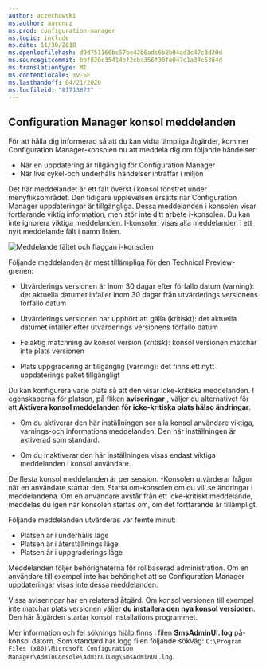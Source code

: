 ```yaml
---
author: aczechowski
ms.author: aaroncz
ms.prod: configuration-manager
ms.topic: include
ms.date: 11/30/2018
ms.openlocfilehash: d9d751166bc57be42b6adc6b2b04ad3c47c3d20d
ms.sourcegitcommit: bbf820c35414bf2cba356f30fe047c1a34c5384d
ms.translationtype: MT
ms.contentlocale: sv-SE
ms.lasthandoff: 04/21/2020
ms.locfileid: "81713872"
---
```

## <a name="configuration-manager-console-notifications"></a><a name="bkmk_notify"></a>Configuration Manager konsol meddelanden
<!--1318035-->
För att hålla dig informerad så att du kan vidta lämpliga åtgärder, kommer Configuration Manager-konsolen nu att meddela dig om följande händelser:
- När en uppdatering är tillgänglig för Configuration Manager
- När livs cykel-och underhålls händelser inträffar i miljön

Det här meddelandet är ett fält överst i konsol fönstret under menyfliksområdet. Den tidigare upplevelsen ersätts när Configuration Manager uppdateringar är tillgängliga. Dessa meddelanden i konsolen visar fortfarande viktig information, men stör inte ditt arbete i-konsolen. Du kan inte ignorera viktiga meddelanden. I-konsolen visas alla meddelanden i ett nytt meddelande fält i namn listen. 

![Meddelande fältet och flaggan i-konsolen](../../media/1318035-notify-eval-version-expired.png)

Följande meddelanden är mest tillämpliga för den Technical Preview-grenen:  

- Utvärderings versionen är inom 30 dagar efter förfallo datum (varning): det aktuella datumet infaller inom 30 dagar från utvärderings versionens förfallo datum  

- Utvärderings versionen har upphört att gälla (kritiskt): det aktuella datumet infaller efter utvärderings versionens förfallo datum  

- Felaktig matchning av konsol version (kritisk): konsol versionen matchar inte plats versionen  

- Plats uppgradering är tillgänglig (varning): det finns ett nytt uppdaterings paket tillgängligt  


Du kan konfigurera varje plats så att den visar icke-kritiska meddelanden. I egenskaperna för platsen, på fliken **aviseringar** , väljer du alternativet för att **Aktivera konsol meddelanden för icke-kritiska plats hälso ändringar**. 

- Om du aktiverar den här inställningen ser alla konsol användare viktiga, varnings-och informations meddelanden. Den här inställningen är aktiverad som standard.  

- Om du inaktiverar den här inställningen visas endast viktiga meddelanden i konsol användare.  

De flesta konsol meddelanden är per session. -Konsolen utvärderar frågor när en användare startar den. Starta om-konsolen om du vill se ändringar i meddelandena. Om en användare avstår från ett icke-kritiskt meddelande, meddelas du igen när konsolen startas om, om det fortfarande är tillämpligt. 

Följande meddelanden utvärderas var femte minut:
- Platsen är i underhålls läge  
- Platsen är i återställnings läge  
- Platsen är i uppgraderings läge  

Meddelanden följer behörigheterna för rollbaserad administration. Om en användare till exempel inte har behörighet att se Configuration Manager uppdateringar visas inte dessa meddelanden.

Vissa aviseringar har en relaterad åtgärd. Om konsol versionen till exempel inte matchar plats versionen väljer **du installera den nya konsol versionen**. Den här åtgärden startar konsol installations programmet. 

Mer information och fel söknings hjälp finns i filen **SmsAdminUI. log** på-konsol datorn. Som standard har logg filen följande sökväg: `C:\Program Files (x86)\Microsoft Configuration Manager\AdminConsole\AdminUILog\SmsAdminUI.log`.

